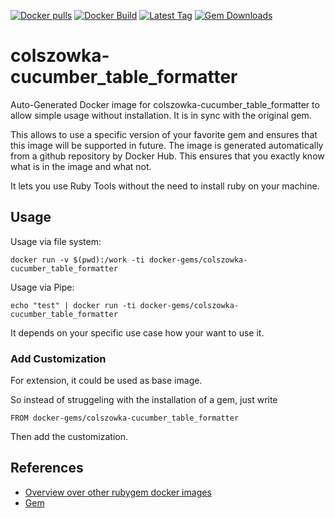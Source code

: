 [![Docker pulls](https://img.shields.io/docker/pulls/rubygem/colszowka-cucumber_table_formatter.svg)](https://hub.docker.com/r/rubygem/colszowka-cucumber_table_formatter/)
[![Docker Build](https://img.shields.io/docker/automated/rubygem/colszowka-cucumber_table_formatter.svg)](https://hub.docker.com/r/rubygem/colszowka-cucumber_table_formatter/)
[![Latest Tag](https://img.shields.io/github/tag/docker-rubygem/colszowka-cucumber_table_formatter.svg)](https://hub.docker.com/r/rubygem/colszowka-cucumber_table_formatter/)
[![Gem Downloads](https://img.shields.io/gem/dt/colszowka-cucumber_table_formatter.svg)](https://rubygems.org/gems/colszowka-cucumber_table_formatter/)
# colszowka-cucumber_table_formatter

Auto-Generated Docker image for colszowka-cucumber_table_formatter to allow simple usage without installation.
It is in sync with the original gem.

This allows to use a specific version of your favorite gem and ensures that this image will be supported in future.
The image is generated automatically from a github repository by Docker Hub.
This ensures that you exactly know what is in the image and what not.

It lets you use Ruby Tools without the need to install ruby on your machine.

## Usage

Usage via file system:

`docker run -v $(pwd):/work -ti docker-gems/colszowka-cucumber_table_formatter`

Usage via Pipe:

`echo "test" | docker run -ti docker-gems/colszowka-cucumber_table_formatter`

It depends on your specific use case how your want to use it.

### Add Customization

For extension, it could be used as base image.

So instead of struggeling with the installation of a gem, just write

`FROM docker-gems/colszowka-cucumber_table_formatter`

Then add the customization.

## References

 - [Overview over other rubygem docker images](https://github.com/thinkbot/docker-rubygem)
 - [Gem](https://rubygems.org/gems/colszowka-cucumber_table_formatter/)
